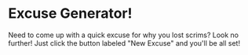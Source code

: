 # Excuse Generator!

Need to come up with a quick excuse for why you lost scrims? Look no further! Just click the button labeled "New Excuse" and you'll be all set!